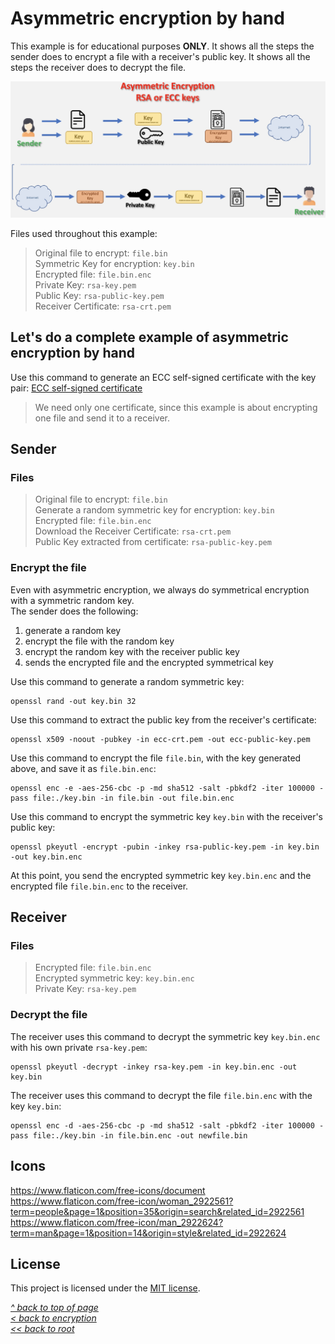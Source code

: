 # Asymmetric encryption by hand
This example is for educational purposes **ONLY**. It shows all the steps the sender does to encrypt a file with a receiver's public key. It shows all the steps the receiver does to decrypt the file.  

![Alt text](/images/Asymmetric-Enc.jpg)

Files used throughout this example:  
>Original file to encrypt: `file.bin`  
>Symmetric Key for encryption: `key.bin`  
>Encrypted file: `file.bin.enc`  
>Private Key: `rsa-key.pem`  
>Public Key: `rsa-public-key.pem`  
>Receiver Certificate: `rsa-crt.pem`  
## Let's do a complete example of asymmetric encryption by hand
Use this command to generate an ECC self-signed certificate with the key pair:
[ECC self-signed certificate](https://gist.github.com/ddella/f6954409d2090908f6fec1fc3280d9d1)

>We need only one certificate, since this example is about encrypting one file and send it to a receiver.
## Sender
### Files
>Original file to encrypt: `file.bin`  
>Generate a random symmetric key for encryption: `key.bin`  
>Encrypted file: `file.bin.enc`  
>Download the Receiver Certificate: `rsa-crt.pem`  
>Public Key extracted from certificate: `rsa-public-key.pem`  

### Encrypt the file
Even with asymmetric encryption, we always do symmetrical encryption with a symmetric random key.  
The sender does the following:
1. generate a random key
2. encrypt the file with the random key
3. encrypt the random key with the receiver public key
4. sends the encrypted file and the encrypted symmetrical key

Use this command to generate a random symmetric key:
```shell
openssl rand -out key.bin 32
```

Use this command to extract the public key from the receiver's certificate:
```shell
openssl x509 -noout -pubkey -in ecc-crt.pem -out ecc-public-key.pem
```

Use this command to encrypt the file `file.bin`, with the key generated above, and save it as `file.bin.enc`:
```shell
openssl enc -e -aes-256-cbc -p -md sha512 -salt -pbkdf2 -iter 100000 -pass file:./key.bin -in file.bin -out file.bin.enc
```

Use this command to encrypt the symmetric key `key.bin` with the receiver's public key:
```shell
openssl pkeyutl -encrypt -pubin -inkey rsa-public-key.pem -in key.bin -out key.bin.enc
```
At this point, you send the encrypted symmetric key `key.bin.enc` and the encrypted file `file.bin.enc` to the receiver.

## Receiver
### Files
>Encrypted file: `file.bin.enc`  
>Encrypted symmetric key: `key.bin.enc`  
>Private Key: `rsa-key.pem`  

### Decrypt the file
The receiver uses this command to decrypt the symmetric key `key.bin.enc` with his own private `rsa-key.pem`:
```shell
openssl pkeyutl -decrypt -inkey rsa-key.pem -in key.bin.enc -out key.bin
```

The receiver uses this command to decrypt the file `file.bin.enc` with the key `key.bin`:
```shell
openssl enc -d -aes-256-cbc -p -md sha512 -salt -pbkdf2 -iter 100000 -pass file:./key.bin -in file.bin.enc -out newfile.bin
```
## Icons
https://www.flaticon.com/free-icons/document  
https://www.flaticon.com/free-icon/woman_2922561?term=people&page=1&position=35&origin=search&related_id=2922561  
https://www.flaticon.com/free-icon/man_2922624?term=man&page=1&position=14&origin=style&related_id=2922624  

## License
This project is licensed under the [MIT license](/LICENSE).  

[_^ back to top of page_](#Asymmetric-encryption-by-hand)  
[_< back to encryption_](../)  
[_<< back to root_](../../../../)
